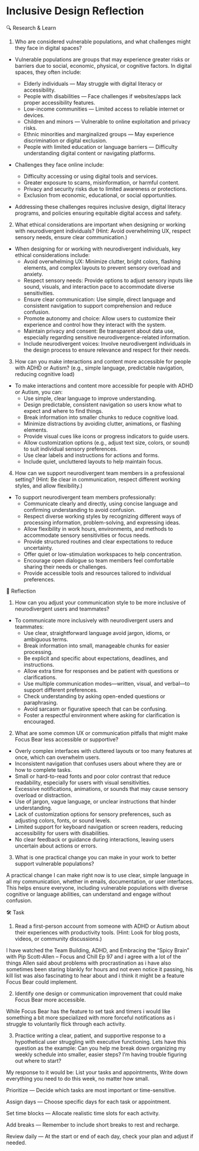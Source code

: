 # Inclusive Design Reflection

🔍 Research & Learn

1. Who are considered vulnerable populations, and what challenges might they
   face in digital spaces?

- Vulnerable populations are groups that may experience greater risks or
  barriers due to social, economic, physical, or cognitive factors. In digital
  spaces, they often include:
  - Elderly individuals — May struggle with digital literacy or accessibility.
  - People with disabilities — Face challenges if websites/apps lack proper
    accessibility features.
  - Low-income communities — Limited access to reliable internet or devices.
  - Children and minors — Vulnerable to online exploitation and privacy risks.
  - Ethnic minorities and marginalized groups — May experience discrimination or
    digital exclusion.
  - People with limited education or language barriers — Difficulty
    understanding digital content or navigating platforms.

- Challenges they face online include:
  - Difficulty accessing or using digital tools and services.
  - Greater exposure to scams, misinformation, or harmful content.
  - Privacy and security risks due to limited awareness or protections.
  - Exclusion from economic, educational, or social opportunities.

- Addressing these challenges requires inclusive design, digital literacy
  programs, and policies ensuring equitable digital access and safety.

2. What ethical considerations are important when designing or working with
   neurodivergent individuals? (Hint: Avoid overwhelming UX, respect sensory
   needs, ensure clear communication.)

- When designing for or working with neurodivergent individuals, key ethical
  considerations include:
  - Avoid overwhelming UX: Minimize clutter, bright colors, flashing elements,
    and complex layouts to prevent sensory overload and anxiety.
  - Respect sensory needs: Provide options to adjust sensory inputs like sound,
    visuals, and interaction pace to accommodate diverse sensitivities.
  - Ensure clear communication: Use simple, direct language and consistent
    navigation to support comprehension and reduce confusion.
  - Promote autonomy and choice: Allow users to customize their experience and
    control how they interact with the system.
  - Maintain privacy and consent: Be transparent about data use, especially
    regarding sensitive neurodivergence-related information.
  - Include neurodivergent voices: Involve neurodivergent individuals in the
    design process to ensure relevance and respect for their needs.

3. How can you make interactions and content more accessible for people with
   ADHD or Autism? (e.g., simple language, predictable navigation, reducing
   cognitive load)

- To make interactions and content more accessible for people with ADHD or
  Autism, you can:
  - Use simple, clear language to improve understanding.
  - Design predictable, consistent navigation so users know what to expect and
    where to find things.
  - Break information into smaller chunks to reduce cognitive load.
  - Minimize distractions by avoiding clutter, animations, or flashing elements.
  - Provide visual cues like icons or progress indicators to guide users.
  - Allow customization options (e.g., adjust text size, colors, or sound) to
    suit individual sensory preferences.
  - Use clear labels and instructions for actions and forms.
  - Include quiet, uncluttered layouts to help maintain focus.

4. How can we support neurodivergent team members in a professional setting?
   (Hint: Be clear in communication, respect different working styles, and allow
   flexibility.)

- To support neurodivergent team members professionally:
  - Communicate clearly and directly, using concise language and confirming
    understanding to avoid confusion.
  - Respect diverse working styles by recognizing different ways of processing
    information, problem-solving, and expressing ideas.
  - Allow flexibility in work hours, environments, and methods to accommodate
    sensory sensitivities or focus needs.
  - Provide structured routines and clear expectations to reduce uncertainty.
  - Offer quiet or low-stimulation workspaces to help concentration.
  - Encourage open dialogue so team members feel comfortable sharing their needs
    or challenges.
  - Provide accessible tools and resources tailored to individual preferences.

📝 Reflection

1. How can you adjust your communication style to be more inclusive of
   neurodivergent users and teammates?

- To communicate more inclusively with neurodivergent users and teammates:
  - Use clear, straightforward language avoid jargon, idioms, or ambiguous
    terms.
  - Break information into small, manageable chunks for easier processing.
  - Be explicit and specific about expectations, deadlines, and instructions.
  - Allow extra time for responses and be patient with questions or
    clarifications.
  - Use multiple communication modes—written, visual, and verbal—to support
    different preferences.
  - Check understanding by asking open-ended questions or paraphrasing.
  - Avoid sarcasm or figurative speech that can be confusing.
  - Foster a respectful environment where asking for clarification is
    encouraged.

2. What are some common UX or communication pitfalls that might make Focus Bear
   less accessible or supportive?

- Overly complex interfaces with cluttered layouts or too many features at once,
  which can overwhelm users.
- Inconsistent navigation that confuses users about where they are or how to
  complete tasks.
- Small or hard-to-read fonts and poor color contrast that reduce readability,
  especially for users with visual sensitivities.
- Excessive notifications, animations, or sounds that may cause sensory overload
  or distraction.
- Use of jargon, vague language, or unclear instructions that hinder
  understanding.
- Lack of customization options for sensory preferences, such as adjusting
  colors, fonts, or sound levels.
- Limited support for keyboard navigation or screen readers, reducing
  accessibility for users with disabilities.
- No clear feedback or guidance during interactions, leaving users uncertain
  about actions or errors.

3. What is one practical change you can make in your work to better support
   vulnerable populations?

A practical change I can make right now is to use clear, simple language in all
my communication, whether in emails, documentation, or user interfaces. This
helps ensure everyone, including vulnerable populations with diverse cognitive
or language abilities, can understand and engage without confusion.

🛠️ Task

1. Read a first-person account from someone with ADHD or Autism about their
   experiences with productivity tools. (Hint: Look for blog posts, videos, or
   community discussions.)

I have watched the Team Building, ADHD, and Embracing the “Spicy Brain” with Pip
Scott-Allen – Focus and Chill Ep 97 and i agree with a lot of the things Allen
said about problems with procrastination as i have also sometimes been staring
blankly for hours and not even notice it passing, his kill list was also
fascinating to hear about and i think it might be a feature Focus Bear could
implement.

2. Identify one design or communication improvement that could make Focus Bear
   more accessible.

While Focus Bear has the feature to set task and timers i would like something a
bit more specialized with more forceful notifications as i struggle to
voluntarily flick through each activity.

3. Practice writing a clear, patient, and supportive response to a hypothetical
   user struggling with executive functioning. Lets have this question as the
   example: Can you help me break down organizing my weekly schedule into
   smaller, easier steps? I’m having trouble figuring out where to start?

My response to it would be: List your tasks and appointments, Write down
everything you need to do this week, no matter how small.

Prioritize — Decide which tasks are most important or time-sensitive.

Assign days — Choose specific days for each task or appointment.

Set time blocks — Allocate realistic time slots for each activity.

Add breaks — Remember to include short breaks to rest and recharge.

Review daily — At the start or end of each day, check your plan and adjust if
needed.
